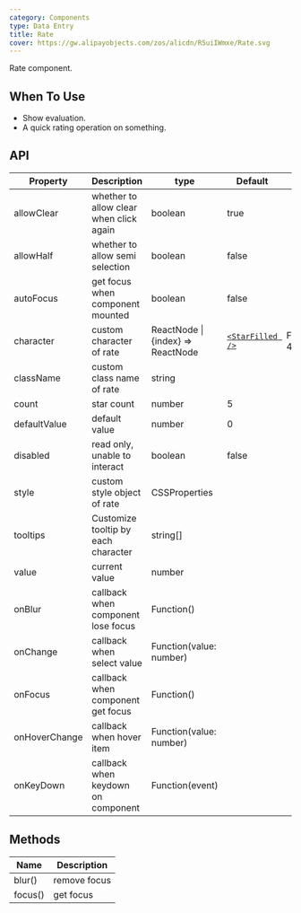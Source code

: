 ```yaml
---
category: Components
type: Data Entry
title: Rate
cover: https://gw.alipayobjects.com/zos/alicdn/R5uiIWmxe/Rate.svg
---
```


Rate component.

## When To Use

- Show evaluation.
- A quick rating operation on something.

## API

| Property | Description | type | Default | Version |
| --- | --- | --- | --- | --- |
| allowClear | whether to allow clear when click again | boolean | true |  |
| allowHalf | whether to allow semi selection | boolean | false |  |
| autoFocus | get focus when component mounted | boolean | false |  |
| character | custom character of rate | ReactNode \| {index} => ReactNode | [`<StarFilled />`](/components/icon/) | Function(): 4.4.0 |
| className | custom class name of rate | string |  |  |
| count | star count | number | 5 |  |
| defaultValue | default value | number | 0 |  |
| disabled | read only, unable to interact | boolean | false |  |
| style | custom style object of rate | CSSProperties |  |  |
| tooltips | Customize tooltip by each character | string\[] |  |  |
| value | current value | number |  |  |
| onBlur | callback when component lose focus | Function() |  |  |
| onChange | callback when select value | Function(value: number) |  |  |
| onFocus | callback when component get focus | Function() |  |  |
| onHoverChange | callback when hover item | Function(value: number) |  |  |
| onKeyDown | callback when keydown on component | Function(event) |  |  |

## Methods

| Name    | Description  |
| ------- | ------------ |
| blur()  | remove focus |
| focus() | get focus    |
